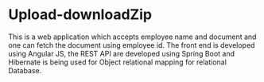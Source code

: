 # Upload-downloadZip
This is a web application which accepts employee name and document and one
can fetch the document using employee id. The front end is developed using 
Angular JS, the  REST API are developed using Spring Boot and Hibernate is
being used for Object relational mapping for relational Database.
